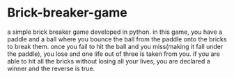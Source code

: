 # Brick-breaker-game
a simple brick breaker game developed in python.
in this game, you have a paddle and a ball where you bounce the ball from the paddle onto the bricks to break them.
once you fail to hit the ball and you miss(making it fall under the paddle), you lose and one life out of three is taken from you.
if you are able to hit all the bricks without losing all your lives, you are declared a winner and the reverse is true.
